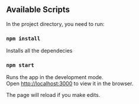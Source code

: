 ## Available Scripts

In the project directory, you need to run:

### `npm install`

Installs all the dependecies
### `npm start`

Runs the app in the development mode.\
Open [http://localhost:3000](http://localhost:3000) to view it in the browser.

The page will reload if you make edits.
